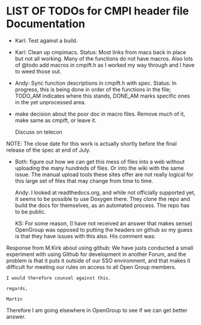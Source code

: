 LIST OF TODOs for CMPI header file Documentation
================================================

* Karl: Test against a build.

* Karl: Clean up cmpimacs.
  Status: Most links from macs back in place but not all working.  Many of the
  functions do not have macros.  Also lots of @todo add macros in cmpift.h
  as I worked my way through and I have to weed those out.

* Andy: Sync function descriptions in cmpift.h with spec.
  Status: In progress, this is being done in order of the functions in the file;
  TODO_AM indicates where this stands, DONE_AM marks specific ones in the yet
  unprocessed area.

* make decision about the poor doc in macro files. Remove much of it, make same
  as cmpift, or leave it.

  Discuss on telecon

NOTE: The close date for this work is actually shortly before the final release
of the spec at end of July.

* Both: figure out how we can get this mess of files into a web without
  uploading the many hundreds of files. Or into the wiki with the same issue.
  The manual upload tools these sites offer are not really logical for this
  large set of files that may change from time to time.

  Andy: I looked at readthedocs.org, and while not officially supported yet, it
  seems to be possible to use Doxygen there. They clone the repo and build the
  docs for themselves, as an automated process.
  The repo has to be public.

  KS: For some reason, (I have not received an answer that makes sense) OpenGroup
  was opposed to putting the headers on github so my guess is that they have
  issues with this also. His comment was:

Response from M.Kirk about using github:
    We have justs conducted a small experiment with using Github for development in
    another Forum, and the problem is that it puts it outside of our SSO
    environment, and that makes it difficult for meeting our rules on access
    to all Open Group members.

    I would therefore counsel against this.

    regards,

    Martin

Therefore I am going elsewhere in OpenGroup to see if we can get better answer.

